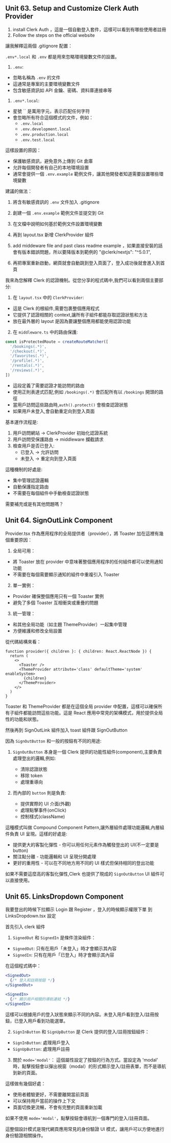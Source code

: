 ## Unit 63. Setup and Customize Clerk Auth Provider

1. install Clerk Auth ，這是一個自動登入套件，這樣可以看到有哪些使用者註冊
2. Follow the steps on the official website

[](https://dashboard.clerk.com/apps/app_2rWE3aalqeTageH7JU4OLTpKm9R/instances/ins_2rWE3iICbv2tEDftAhUa1RZFPFk)

讓我解釋這兩個 .gitignore 配置：

`.env*.local` 和 `.env` 都是用來忽略環境變數文件的設置。

1. `.env`:

- 忽略名稱為 `.env` 的文件
- 這通常是專案的主要環境變數文件
- 包含敏感資訊如 API 金鑰、密碼、資料庫連接串等

1. `.env*.local`:

- 星號 `` 是萬用字元，表示匹配任何字符
- 會忽略所有符合這個模式的文件，例如：
  - `.env.local`
  - `.env.development.local`
  - `.env.production.local`
  - `.env.test.local`

這樣設置的原因：

- 保護敏感資訊，避免意外上傳到 Git 倉庫
- 允許每個開發者有自己的本地環境設置
- 通常會提供一個 `.env.example` 範例文件，讓其他開發者知道需要設置哪些環境變數

建議的做法：

1. 將含有敏感資訊的 `.env` 文件加入 .gitignore
2. 創建一個 `.env.example` 範例文件並提交到 Git
3. 在文檔中說明如何基於範例文件設置環境變數

4. 再到 layout.tsx 新增 ClerkProvider 組件
5. add middeware file and past class readme example ，如果直接安裝的話會有版本錯誤問題，所以要降版本到範例的 "@clerk/nextjs": "^5.0.1",
6. 再把專案重新啟動，網頁就會自動跳到登入頁面了，登入成功後就會進入到首頁

我來為您解釋 Clerk 的認證機制。從您分享的程式碼中,我們可以看到兩個主要部分:

1. 在 `layout.tsx` 中的 `ClerkProvider`:

- 這是 Clerk 的根組件,需要包裹整個應用程式
- 它提供了認證相關的 context,讓所有子組件都能存取認證狀態和方法
- 放在最外層的 layout 是因為要讓整個應用都能使用認證功能

2. 在 `middleware.ts` 中的路由保護:

```typescript
const isProtectedRoute = createRouteMatcher([
  '/bookings(.*)',
  '/checkout(.*)',
  '/favorites(.*)',
  '/profile(.*)',
  '/rentals(.*)',
  '/reviews(.*)',
])
```

- 這段定義了需要認證才能訪問的路由
- 使用正則表達式匹配,例如 `/bookings(.*)` 會匹配所有以 `/bookings` 開頭的路徑
- 當用戶訪問這些路由時,`auth().protect()` 會檢查認證狀態
- 如果用戶未登入,會自動重定向到登入頁面

基本運作流程是:

1. 用戶訪問網站 → ClerkProvider 初始化認證系統
2. 用戶訪問受保護路由 → middleware 攔截請求
3. 檢查用戶是否已登入:
   - 已登入 → 允許訪問
   - 未登入 → 重定向到登入頁面

這種機制的好處是:

- 集中管理認證邏輯
- 自動保護指定路由
- 不需要在每個組件中手動檢查認證狀態

需要補充或是有其他問題嗎？

## Unit 64. SignOutLink Component

Provider.tsx 作為應用程序的全局提供者（provider），將 Toaster 加在這裡有幾個重要原因：

1. 全局可用：

- 將 Toaster 放在 provider 中意味著整個應用程序的任何組件都可以使用通知功能
- 不需要在每個需要顯示通知的組件中重複引入 Toaster

2. 單一實例：

- Provider 確保整個應用只有一個 Toaster 實例
- 避免了多個 Toaster 互相衝突或重疊的問題

3. 統一管理：

- 和其他全局功能（如主題 ThemeProvider）一起集中管理
- 方便維護和修改全局設置

從代碼結構來看：

```tsx
function provider({ children }: { children: React.ReactNode }) {
  return (
    <>
      <Toaster />
      <ThemeProvider attribute='class' defaultTheme='system' enableSystem>
        {children}
      </ThemeProvider>
    </>
  )
}
```

Toaster 和 ThemeProvider 都是在這個全局 provider 中配置，這樣可以確保所有子組件都能訪問這些功能。這是 React 應用中常見的架構模式，用於提供全局性的功能和狀態。

然後再到 SignOutLink 組件加入 toast 組件跟 SignOutButton

因為 `SignOutButton` 和一般的按鈕有不同的用途:

1. `SignOutButton` 本身是一個 Clerk 提供的功能性組件(component),主要負責處理登出的邏輯,例如:

   - 清除認證狀態
   - 移除 token
   - 處理重導向

2. 而內部的 `button` 則是負責:
   - 提供實際的 UI 介面(外觀)
   - 處理點擊事件(onClick)
   - 控制樣式(className)

這種模式叫做 Compound Component Pattern,讓外層組件處理功能邏輯,內層組件負責 UI 呈現。這樣的好處是:

- 提供更大的客製化彈性 - 你可以用任何元素作為觸發登出的 UI(不一定要是 button)
- 關注點分離 - 功能邏輯和 UI 呈現分開處理
- 更好的重用性 - 可以在不同地方用不同的 UI 樣式但保持相同的登出功能

如果不需要這麼高的客製化彈性,Clerk 也提供了現成的 `SignOutButton` UI 組件可以直接使用。

## Unit 65. LinksDropdown Component

我要登出的時候下拉顯示 Login 跟 Register ，登入的時候顯示權限下單
到 LinksDropdown.tsx 設定

首先引入 clerk 組件

1. `SignedOut` 和 `SignedIn` 是條件渲染組件：

- `SignedOut`: 只有在用戶「未登入」時才會顯示其內容
- `SignedIn`: 只有在用戶「已登入」時才會顯示其內容

在這個程式碼中：

```jsx
<SignedOut>
  {/* 登入和註冊按鈕 */}
</SignedOut>

<SignedIn>
  {/* 顯示用戶相關的導航連結 */}
</SignedIn>
```

這樣可以根據用戶的登入狀態來顯示不同的內容。未登入用戶看到登入/註冊按鈕，已登入用戶看到功能選單。

2. `SignInButton` 和 `SignUpButton` 是 Clerk 提供的登入/註冊按鈕組件：

- `SignInButton`: 處理用戶登入
- `SignUpButton`: 處理用戶註冊

3. 關於 `mode='modal'`：
   這個屬性設定了按鈕的行為方式。當設定為 'modal' 時，點擊按鈕會以彈出視窗（modal）的形式顯示登入/註冊表單，而不是導航到新的頁面。

這樣做有幾個好處：

- 使用者體驗更好，不需要離開當前頁面
- 可以保持用戶當前的操作上下文
- 頁面切換更流暢，不會有完整的頁面重新加載

如果不使用 `mode='modal'`，點擊按鈕會導航到一個專門的登入/註冊頁面。

這整個設計模式是現代網頁應用常見的身份驗證 UI 模式，讓用戶可以方便地進行身份驗證相關操作。
